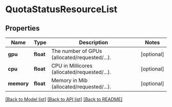 # QuotaStatusResourceList

## Properties
Name | Type | Description | Notes
------------ | ------------- | ------------- | -------------
**gpu** | **float** | The number of GPUs (allocated/requested/...). | [optional] 
**cpu** | **float** | CPU in Millicores (allocated/requested/...). | [optional] 
**memory** | **float** | Memory in Mib (allocated/requested/...). | [optional] 

[[Back to Model list]](../README.md#documentation-for-models) [[Back to API list]](../README.md#documentation-for-api-endpoints) [[Back to README]](../README.md)

